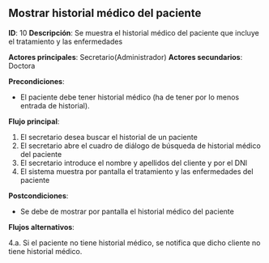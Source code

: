 ## Mostrar historial médico del paciente

**ID**: 10
**Descripción**: Se muestra el historial médico del paciente 
que incluye el tratamiento y las enfermedades

**Actores principales**: Secretario(Administrador)
**Actores secundarios**: Doctora

**Precondiciones**:
* El paciente debe tener historial médico (ha de tener por lo menos
entrada de historial).

**Flujo principal**:
1. El secretario desea buscar el historial de un paciente
1. El secretario abre el cuadro de diálogo de búsqueda de historial médico del paciente
1. El secretario introduce el nombre y apellidos del cliente y por el DNI
1. El sistema muestra por pantalla el tratamiento y las enfermedades del paciente

**Postcondiciones**:

* Se debe de mostrar por pantalla el historial médico del paciente

**Flujos alternativos**:

4.a. Si el paciente no tiene historial médico, se notifica que dicho cliente
no tiene historial médico.

